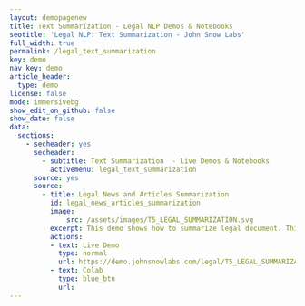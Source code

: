 ```yaml
---
layout: demopagenew
title: Text Summarization - Legal NLP Demos & Notebooks
seotitle: 'Legal NLP: Text Summarization - John Snow Labs'
full_width: true
permalink: /legal_text_summarization
key: demo
nav_key: demo
article_header:
  type: demo
license: false
mode: immersivebg
show_edit_on_github: false
show_date: false
data:
  sections:  
    - secheader: yes
      secheader:
        - subtitle: Text Summarization  - Live Demos & Notebooks
          activemenu: legal_text_summarization
      source: yes
      source: 
        - title: Legal News and Articles Summarization 
          id: legal_news_articles_summarization 
          image: 
              src: /assets/images/T5_LEGAL_SUMMARIZATION.svg
          excerpt: This demo shows how to summarize legal document. This language model has been fine-tuned on the FLANT5 using Legal Information.
          actions:
          - text: Live Demo
            type: normal
            url: https://demo.johnsnowlabs.com/legal/T5_LEGAL_SUMMARIZATION/ 
          - text: Colab
            type: blue_btn
            url: 
---
```


